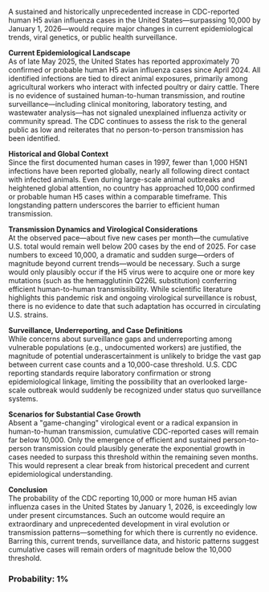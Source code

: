 A sustained and historically unprecedented increase in CDC-reported human H5 avian influenza cases in the United States—surpassing 10,000 by January 1, 2026—would require major changes in current epidemiological trends, viral genetics, or public health surveillance.

**Current Epidemiological Landscape**  
As of late May 2025, the United States has reported approximately 70 confirmed or probable human H5 avian influenza cases since April 2024. All identified infections are tied to direct animal exposures, primarily among agricultural workers who interact with infected poultry or dairy cattle. There is no evidence of sustained human-to-human transmission, and routine surveillance—including clinical monitoring, laboratory testing, and wastewater analysis—has not signaled unexplained influenza activity or community spread. The CDC continues to assess the risk to the general public as low and reiterates that no person-to-person transmission has been identified.

**Historical and Global Context**  
Since the first documented human cases in 1997, fewer than 1,000 H5N1 infections have been reported globally, nearly all following direct contact with infected animals. Even during large-scale animal outbreaks and heightened global attention, no country has approached 10,000 confirmed or probable human H5 cases within a comparable timeframe. This longstanding pattern underscores the barrier to efficient human transmission.

**Transmission Dynamics and Virological Considerations**  
At the observed pace—about five new cases per month—the cumulative U.S. total would remain well below 200 cases by the end of 2025. For case numbers to exceed 10,000, a dramatic and sudden surge—orders of magnitude beyond current trends—would be necessary. Such a surge would only plausibly occur if the H5 virus were to acquire one or more key mutations (such as the hemagglutinin Q226L substitution) conferring efficient human-to-human transmissibility. While scientific literature highlights this pandemic risk and ongoing virological surveillance is robust, there is no evidence to date that such adaptation has occurred in circulating U.S. strains.

**Surveillance, Underreporting, and Case Definitions**  
While concerns about surveillance gaps and underreporting among vulnerable populations (e.g., undocumented workers) are justified, the magnitude of potential underascertainment is unlikely to bridge the vast gap between current case counts and a 10,000-case threshold. U.S. CDC reporting standards require laboratory confirmation or strong epidemiological linkage, limiting the possibility that an overlooked large-scale outbreak would suddenly be recognized under status quo surveillance systems.

**Scenarios for Substantial Case Growth**  
Absent a "game-changing" virological event or a radical expansion in human-to-human transmission, cumulative CDC-reported cases will remain far below 10,000. Only the emergence of efficient and sustained person-to-person transmission could plausibly generate the exponential growth in cases needed to surpass this threshold within the remaining seven months. This would represent a clear break from historical precedent and current epidemiological understanding.

**Conclusion**  
The probability of the CDC reporting 10,000 or more human H5 avian influenza cases in the United States by January 1, 2026, is exceedingly low under present circumstances. Such an outcome would require an extraordinary and unprecedented development in viral evolution or transmission patterns—something for which there is currently no evidence. Barring this, current trends, surveillance data, and historic patterns suggest cumulative cases will remain orders of magnitude below the 10,000 threshold.

### Probability: 1%